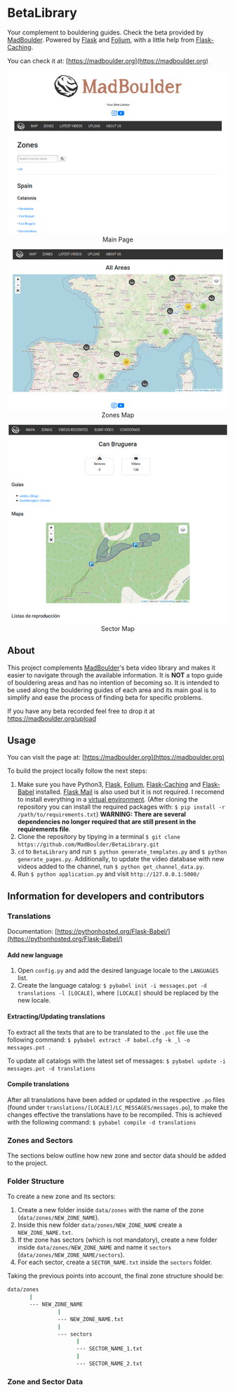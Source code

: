 # BetaLibrary

Your complement to bouldering guides. Check the beta provided by [MadBoulder](https://www.youtube.com/channel/UCX9ok0rHnvnENLSK7jdnXxA). Powered by [Flask](http://flask.pocoo.org/) and [Folium](https://python-visualization.github.io/folium/), with a little help from [Flask-Caching](https://flask-caching.readthedocs.io/en/latest/#).

You can check it at: [https://madboulder.org](https://madboulder.org)

<p align="center" style="text-align:center;">
<img src="/extras/home.png"><br>
Main Page
</p>

<p align="center" style="text-align:center;">
<img src="/extras/map.png"><br>
Zones Map
</p>

<p align="center" style="text-align:center;">
<img src="/extras/detail.png"><br>
Sector Map
</p>

## About

This project complements [MadBoulder](https://www.youtube.com/channel/UCX9ok0rHnvnENLSK7jdnXxA)'s beta video library and makes it easier to navigate through the available information. It is **NOT** a topo guide of bouldering areas and has no intention of becoming so. It is intended to be used along the bouldering guides of each area and its main goal is to simplify and ease the process of finding beta for specific problems.

If you have any beta recorded feel free to drop it at https://madboulder.org/upload


## Usage

You can visit the page at: [https://madboulder.org](https://madboulder.org)

To build the project locally follow the next steps:

1. Make sure you have Python3, [Flask](http://flask.pocoo.org/), [Folium](https://python-visualization.github.io/folium/), [Flask-Caching](https://flask-caching.readthedocs.io/en/latest/#) and [Flask-Babel](https://pythonhosted.org/Flask-Babel/) installed. [Flask Mail](https://pythonhosted.org/Flask-Mail/) is also used but it is not required. I recomend to install everything in a [virtual environment](https://virtualenv.pypa.io/en/latest/). (After cloning the repository you can install the required packages with: `$ pip install -r /path/to/requirements.txt`) **WARNING: There are several dependencies no longer required that are still present in the requirements file**.
2. Clone the repository by tipying in a terminal `$ git clone https://github.com/MadBoulder/BetaLibrary.git`
3. `cd` to `BetaLibrary` and run `$ python generate_templates.py` and `$ python generate_pages.py`. Additionally, to update the video database with new videos added to the channel, run `$ python get_channel_data.py`.
4. Run `$ python application.py` and visit `http://127.0.0.1:5000/`

## Information for developers and contributors

### Translations

Documentation: [https://pythonhosted.org/Flask-Babel/](https://pythonhosted.org/Flask-Babel/)

#### Add new language

1. Open `config.py` and add the desired language locale to the `LANGUAGES` list.
2. Create the language catalog: `$ pybabel init -i messages.pot -d translations -l [LOCALE]`, where `[LOCALE]` should be replaced by the new locale.

#### Extracting/Updating translations

To extract all the texts that are to be translated to the `.pot` file use the following command:
`$ pybabel extract -F babel.cfg -k _l -o messages.pot .`

To update all catalogs with the latest set of messages:
`$ pybabel update -i messages.pot -d translations`

#### Compile translations

After all translations have been added or updated in the respective `.po` files (found under `translations/[LOCALE]/LC_MESSAGES/messages.po`), to make the changes effective the translations have to be recompiled. This is achieved with the following command: `$ pybabel compile -d translations`

### Zones and Sectors

The sections below outline how new zone and sector data should be added to the project.

### Folder Structure

To create a new zone and its sectors:
1. Create a new folder inside `data/zones` with the name of the zone (`data/zones/NEW_ZONE_NAME`).
2. Inside this new folder `data/zones/NEW_ZONE_NAME` create a `NEW_ZONE_NAME.txt`.
3. If the zone has sectors (which is not mandatory), create a new folder inside `data/zones/NEW_ZONE_NAME` and name it `sectors` (`data/zones/NEW_ZONE_NAME/sectors`).
4. For each sector, create a `SECTOR_NAME.txt` inside the `sectors` folder.

Taking the previous points into account, the final zone structure should be:

```bash
data/zones
       |
       --- NEW_ZONE_NAME
                |
                --- NEW_ZONE_NAME.txt
                |
                --- sectors
                      |
                      --- SECTOR_NAME_1.txt
                      |
                      --- SECTOR_NAME_2.txt
```

### Zone and Sector Data